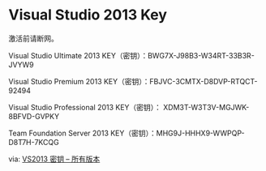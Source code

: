 Visual Studio 2013 Key
======================

激活前请断网。

Visual Studio Ultimate 2013 KEY（密钥）：BWG7X-J98B3-W34RT-33B3R-JVYW9

Visual Studio Premium 2013 KEY（密钥）：FBJVC-3CMTX-D8DVP-RTQCT-92494

Visual Studio Professional 2013  KEY（密钥）： XDM3T-W3T3V-MGJWK-8BFVD-GVPKY

Team Foundation Server 2013 KEY（密钥）：MHG9J-HHHX9-WWPQP-D8T7H-7KCQG

via: [VS2013 密钥 – 所有版本](http://www.wxzzz.com/307.html)
